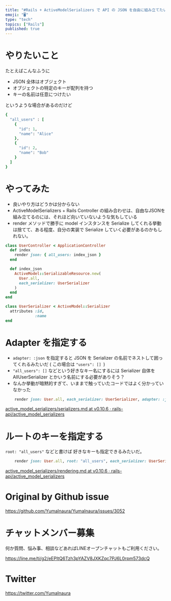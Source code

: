 ```yaml
---
title: "#Rails + ActiveModelSerializers で API の JSON を自由に組み立てたいけど  Controller "
emoji: "🖥"
type: "tech"
topics: ["Rails"]
published: true
---
```


# やりたいこと

たとえばこんなふうに 

- JSON 全体はオブジェクト
- オブジェクトの特定のキーが配列を持つ
- キーの名前は任意につけたい

というような場合があるのだけど

```rb
{
  "all_users" : [
    {
      "id": 1,
      "name": "Alice"
    },
    {
      "id": 2,
      "name": "Bob"
    }
  ]
}
```

# やってみた

- 良いやり方はどうかは分からない
- ActiveModelSerializers + Rails Controller の組み合わせは、自由なJSONを組み立てるのには、それほど向いていないような気もしている
- render メソッドで勝手に model インスタンスを Serialize してくれる挙動は捨てて、ある程度、自分の実装で Serialize していく必要があるのかもしれない。


```rb
class UserController < ApplicationController
  def index
    render json: { all_users: index_json }
  end

  def index_json
    ActiveModel::SerializableResource.new(
      User.all,
      each_serializer: UserSerializer
    )
  end
end
```

```rb
class UserSerializer < ActiveModel::Serializer
  attributes :id,
             :name
end
```


# Adapter を指定する

- `adapter: :json` を指定すると JSON を Serializer の名前でネストして囲ってくれるみたいだ ( この場合は `"users": [] `)
- `"all_users": []` などという好きなキー名にするには Serializer 自体を AllUserSerializer とかいう名前にする必要がありそう？
- なんか挙動が暗黙的すぎて、いままで触っていたコードではよく分かっていなかった


```rb
    render json: User.all, each_serializer: UserSerializer, adapter: :json
```

[active_model_serializers/serializers.md at v0.10.6 · rails-api/active_model_serializers](https://github.com/rails-api/active_model_serializers/blob/v0.10.6/docs/general/serializers.md)

# ルートのキーを指定する

`root: "all_users"` などと書けば 好きなキーも指定できるみたいだ。

```rb
    render json: User.all, root: "all_users", each_serializer: UserSerializer, adapter: :json
```

[active_model_serializers/rendering.md at v0.10.6 · rails-api/active_model_serializers](https://github.com/rails-api/active_model_serializers/blob/v0.10.6/docs/general/rendering.md#overriding-the-root-key)

# Original by Github issue

https://github.com/YumaInaura/YumaInaura/issues/3052








<!-- Update From Qiita API -->

# チャットメンバー募集


何か質問、悩み事、相談などあればLINEオープンチャットもご利用ください。

https://line.me/ti/g2/eEPltQ6Tzh3pYAZV8JXKZqc7PJ6L0rpm573dcQ





# Twitter


https://twitter.com/YumaInaura


<!-- Update From Qiita API -->


